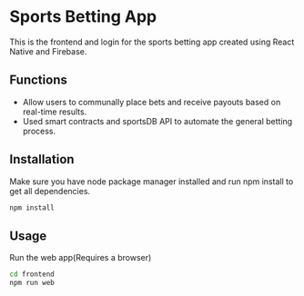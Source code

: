 # Sports Betting App

This is the frontend and login for the sports betting app created using React Native and Firebase.

## Functions
- Allow users to communally place bets and receive payouts based on real-time results.
- Used smart contracts and sportsDB API to automate the general betting process.


## Installation

Make sure you have node package manager installed and run npm install to get all dependencies.

```bash
npm install
```

## Usage

Run the web app(Requires a browser)
```bash
cd frontend
npm run web
```
